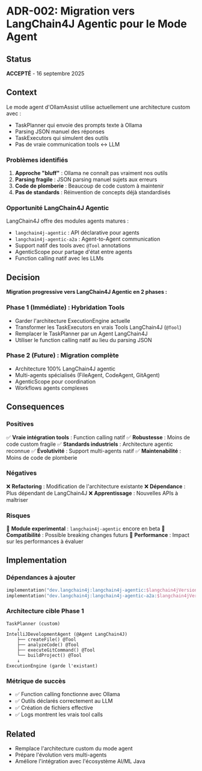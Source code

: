 # ADR-002: Migration vers LangChain4J Agentic pour le Mode Agent

## Status
**ACCEPTÉ** - 16 septembre 2025

## Context

Le mode agent d'OllamAssist utilise actuellement une architecture custom avec :
- TaskPlanner qui envoie des prompts texte à Ollama
- Parsing JSON manuel des réponses
- TaskExecutors qui simulent des outils
- Pas de vraie communication tools ↔ LLM

### Problèmes identifiés
1. **Approche "bluff"** : Ollama ne connaît pas vraiment nos outils
2. **Parsing fragile** : JSON parsing manuel sujets aux erreurs
3. **Code de plomberie** : Beaucoup de code custom à maintenir
4. **Pas de standards** : Réinvention de concepts déjà standardisés

### Opportunité LangChain4J Agentic
LangChain4J offre des modules agents matures :
- `langchain4j-agentic` : API déclarative pour agents
- `langchain4j-agentic-a2a` : Agent-to-Agent communication
- Support natif des tools avec `@Tool` annotations
- AgenticScope pour partage d'état entre agents
- Function calling natif avec les LLMs

## Decision

**Migration progressive vers LangChain4J Agentic en 2 phases :**

### Phase 1 (Immédiate) : Hybridation Tools
- Garder l'architecture ExecutionEngine actuelle
- Transformer les TaskExecutors en vrais Tools LangChain4J (`@Tool`)
- Remplacer le TaskPlanner par un Agent LangChain4J
- Utiliser le function calling natif au lieu du parsing JSON

### Phase 2 (Future) : Migration complète
- Architecture 100% LangChain4J agentic
- Multi-agents spécialisés (FileAgent, CodeAgent, GitAgent)
- AgenticScope pour coordination
- Workflows agents complexes

## Consequences

### Positives
✅ **Vraie intégration tools** : Function calling natif
✅ **Robustesse** : Moins de code custom fragile
✅ **Standards industriels** : Architecture agentic reconnue
✅ **Évolutivité** : Support multi-agents natif
✅ **Maintenabilité** : Moins de code de plomberie

### Négatives
❌ **Refactoring** : Modification de l'architecture existante
❌ **Dépendance** : Plus dépendant de LangChain4J
❌ **Apprentissage** : Nouvelles APIs à maîtriser

### Risques
🚨 **Module experimental** : `langchain4j-agentic` encore en beta
🚨 **Compatibilité** : Possible breaking changes futurs
🚨 **Performance** : Impact sur les performances à évaluer

## Implementation

### Dépendances à ajouter
```kotlin
implementation("dev.langchain4j:langchain4j-agentic:$langchain4jVersion")
implementation("dev.langchain4j:langchain4j-agentic-a2a:$langchain4jVersion")
```

### Architecture cible Phase 1
```
TaskPlanner (custom)
    ↓
IntelliJDevelopmentAgent (@Agent LangChain4J)
    ├── createFile() @Tool
    ├── analyzeCode() @Tool
    ├── executeGitCommand() @Tool
    └── buildProject() @Tool
    ↓
ExecutionEngine (garde l'existant)
```

### Métrique de succès
- ✅ Function calling fonctionne avec Ollama
- ✅ Outils déclarés correctement au LLM
- ✅ Création de fichiers effective
- ✅ Logs montrent les vrais tool calls

## Related

- Remplace l'architecture custom du mode agent
- Prépare l'évolution vers multi-agents
- Améliore l'intégration avec l'écosystème AI/ML Java